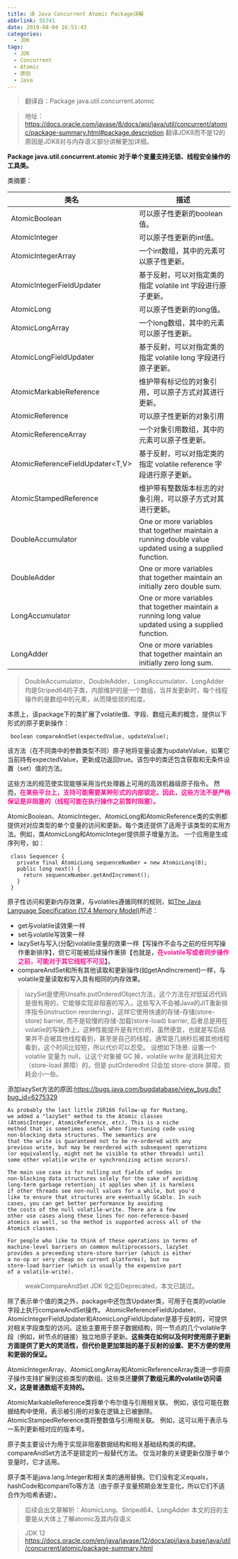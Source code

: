 ```yaml
---
title: 译 Java Concurrent Atomic Package详解
abbrlink: 55741
date: 2019-08-04 16:51:43
categories:
  - JDK
tags:
  - JDK
  - Concurrent
  - Atomic
  - 原创
  - Java
---
```


> 翻译自：Package java.util.concurrent.atomic

<!-- more -->

> 地址：
> https://docs.oracle.com/javase/8/docs/api/java/util/concurrent/atomic/package-summary.html#package.description
> 翻译JDK8而不是12的原因是JDK8对与内存语义部分讲解更加详细。

**Package java.util.concurrent.atomic 对于单个变量支持无锁、线程安全操作的工具类。**

类摘要：

|  类名   | 描述  |
|  ----  | ----  |
| AtomicBoolean  | 可以原子性更新的boolean值。 |
| AtomicInteger  | 可以原子性更新的int值。 |
| AtomicIntegerArray  | 一个int数组，其中的元素可以原子性更新。 |
| AtomicIntegerFieldUpdater<T>  | 基于反射，可以对指定类的指定 volatile int 字段进行原子更新。 |
| AtomicLong  | 可以原子性更新的long值。 |
| AtomicLongArray  | 一个long数组，其中的元素可以原子性更新。 |
| AtomicLongFieldUpdater<T>  | 基于反射，可以对指定类的指定 volatile long 字段进行原子更新。 |
| AtomicMarkableReference<V>  | 维护带有标记位的对象引用，可以原子方式对其进行更新。 |
| AtomicReference<V>  | 可以原子性更新的对象引用 |
| AtomicReferenceArray<E>  | 一个对象引用数组，其中的元素可以原子性更新。 |
| AtomicReferenceFieldUpdater<T,V>  | 基于反射，可以对指定类的指定 volatile reference 字段进行原子更新。 |
| AtomicStampedReference<V>  | 维护带有整数版本标志的对象引用，可以原子方式对其进行更新。 |
| DoubleAccumulator  | One or more variables that together maintain a running double value updated using a supplied function.|
| DoubleAdder  | One or more variables that together maintain an initially zero double sum.|
| LongAccumulator  | One or more variables that together maintain a running long value updated using a supplied function. |
| LongAdder  | One or more variables that together maintain an initially zero long sum.|

> DoubleAccumulator、DoubleAdder、LongAccumulator、LongAdder 均是Striped64的子类，内部维护的是一个数组，当并发更新时，每个线程操作的是数组中的元素，从而降低锁的粒度。

本质上，该package下的类扩展了volatile值、字段、数组元素的概念，提供以下形式的原子更新操作：
```
 boolean compareAndSet(expectedValue, updateValue);
```
该方法（在不同类中的参数类型不同）原子地将变量设置为updateValue，如果它当前持有expectedValue，更新成功返回true。该包中的类还包含获取和无条件设置（set）值的方法。

这些方法的规范使实现能够采用当代处理器上可用的高效机器级原子指令。 然而，<font color=DeepPink>**在某些平台上，支持可能需要某种形式的内部锁定。因此，这些方法不是严格保证是非阻塞的（线程可能在执行操作之前暂时阻塞）。**</font>

AtomicBoolean、AtomicInteger、AtomicLong和AtomicReference类的实例都提供对对应类型的单个变量的访问和更新。每个类还提供了适用于该类型的实用方法。例如，类AtomicLong和AtomicInteger提供原子增量方法。 一个应用是生成序列号，如：
```
 class Sequencer {
   private final AtomicLong sequenceNumber = new AtomicLong(0);
   public long next() {
     return sequenceNumber.getAndIncrement();
   }
 }
```

原子性访问和更新内存效果，与volatiles遵循同样的规则，如[The Java Language Specification (17.4 Memory Model)](https://docs.oracle.com/javase/specs/jls/se7/html/jls-17.html#jls-17.4)所述：
* get与volatile读效果一样
* set与volatile写效果一样
* lazySet与写入(分配)volatile变量的效果一样【写操作不会与之前的任何写操作重新排序】，但它可能被后续操作重排【也就是，<font color=DeepPink>**在volatile写或者同步操作之前，可能对于其它线程不可见**</font>】。
* compareAndSet和所有其他读取和更新操作(如getAndIncrement)一样，与volatile变量读取和写入具有相同的内存效果。

> lazySet是使用Unsafe.putOrderedObject方法，这个方法在对低延迟代码是很有用的，它能够实现非阻塞的写入，这些写入不会被Java的JIT重新排序指令(instruction reordering)，这样它使用快速的存储-存储(store-store) barrier, 而不是较慢的存储-加载(store-load) barrier, 后者总是用在volatile的写操作上，这种性能提升是有代价的，虽然便宜，也就是写后结果并不会被其他线程看到，甚至是自己的线程，通常是几纳秒后被其他线程看到，这个时间比较短，所以代价可以忍受。
> 设想如下场景: 设置一个 volatile 变量为 null，让这个对象被 GC 掉，volatile write 是消耗比较大（store-load 屏障）的，但是 putOrderedInt 只会加 store-store 屏障，损耗会小一些。

添加lazySet方法的原因:https://bugs.java.com/bugdatabase/view_bug.do?bug_id=6275329
```
As probably the last little JSR166 follow-up for Mustang,
we added a "lazySet" method to the Atomic classes
(AtomicInteger, AtomicReference, etc). This is a niche
method that is sometimes useful when fine-tuning code using
non-blocking data structures. The semantics are
that the write is guaranteed not to be re-ordered with any
previous write, but may be reordered with subsequent operations
(or equivalently, might not be visible to other threads) until
some other volatile write or synchronizing action occurs).

The main use case is for nulling out fields of nodes in
non-blocking data structures solely for the sake of avoiding
long-term garbage retention; it applies when it is harmless
if other threads see non-null values for a while, but you'd
like to ensure that structures are eventually GCable. In such
cases, you can get better performance by avoiding
the costs of the null volatile-write. There are a few
other use cases along these lines for non-reference-based
atomics as well, so the method is supported across all of the
AtomicX classes.

For people who like to think of these operations in terms of
machine-level barriers on common multiprocessors, lazySet
provides a preceeding store-store barrier (which is either
a no-op or very cheap on current platforms), but no
store-load barrier (which is usually the expensive part
of a volatile-write).
```

> weakCompareAndSet JDK 9之后Deprecated，本文已跳过。

除了表示单个值的类之外，package中还包含Updater类，可用于在类的volatile字段上执行compareAndSet操作。 AtomicReferenceFieldUpdater、AtomicIntegerFieldUpdater和AtomicLongFieldUpdater是基于反射的，可提供对相关字段类型的访问。这些主要用于原子数据结构，同一节点的几个volatile字段（例如，树节点的链接）独立地原子更新。**这些类在如何以及何时使用原子更新方面提供了更大的灵活性，但代价是更加笨拙的基于反射的设置、更不方便的使用和更弱的保证。**

AtomicIntegerArray、AtomicLongArray和AtomicReferenceArray类进一步将原子操作支持扩展到这些类型的数组。这些类还**提供了数组元素的volatile访问语义，这是普通数组不支持的。**

AtomicMarkableReference类将单个布尔值与引用相关联。 例如，该位可能在数据结构中使用，表示被引用的对象在逻辑上已被删除。 AtomicStampedReference类将整数值与引用相关联。 例如，这可以用于表示与一系列更新相对应的版本号。

原子类主要设计为用于实现非阻塞数据结构和相关基础结构类的构建。 compareAndSet方法不是锁定的一般替代方法。 仅当对象的关键更新仅限于单个变量时，它才适用。

原子类不是java.lang.Integer和相关类的通用替换。它们没有定义equals，hashCode和compareTo等方法（由于原子变量预期会发生变化，所以它们不适合作为哈希表键）。

> 后续会出文章解析：AtomicLong、Striped64、LongAdder
> 本文的目的主要是从大体上了解atomic及其内存语义

> JDK 12 
> https://docs.oracle.com/en/java/javase/12/docs/api/java.base/java/util/concurrent/atomic/package-summary.html
